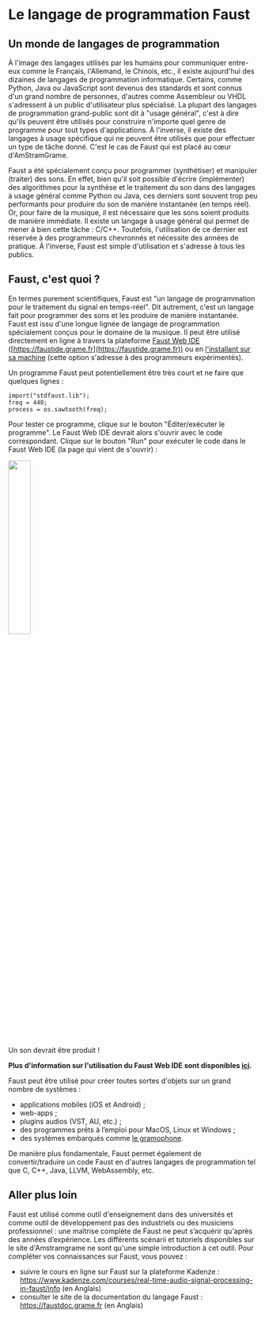 # Le langage de programmation Faust

## Un monde de langages de programmation

À l'image des langages utilisés par les humains pour communiquer entre-eux comme le Français, l'Allemand, le Chinois, etc., il existe aujourd'hui des dizaines de langages de programmation informatique. Certains, comme Python, Java ou JavaScript sont devenus des standards et sont connus d'un grand nombre de personnes, d'autres comme Assembleur ou VHDL s'adressent à un public d'utilisateur plus spécialisé. La plupart des langages de programmation grand-public sont dit à "usage général", c'est à dire qu'ils peuvent être utilisés pour construire n'importe quel genre de programme pour tout types d'applications. À l'inverse, il existe des langages à usage spécifique qui ne peuvent être utilisés que pour effectuer un type de tâche donné. C'est le cas de Faust qui est placé au cœur d'AmStramGrame.

Faust a été spécialement conçu pour programmer (synthétiser) et manipuler (traiter) des sons. En effet, bien qu'il soit possible d'écrire (implémenter) des algorithmes pour la synthèse et le traitement du son dans des langages à usage général comme Python ou Java, ces derniers sont souvent trop peu performants pour produire du son de manière instantanée (en temps réel). Or, pour faire de la musique, il est nécessaire que les sons soient produits de manière immédiate. Il existe un langage à usage général qui permet de mener à bien cette tâche : C/C++. Toutefois, l'utilisation de ce dernier est réservée à des programmeurs chevronnés et nécessite des années de pratique. À l'inverse, Faust est simple d'utilisation et s'adresse à tous les publics.

## Faust, c'est quoi ?

En termes purement scientifiques, Faust est "un langage de programmation pour le traitement du signal en temps-réel". Dit autrement, c'est un langage fait pour programmer des sons et les produire de manière instantanée. Faust est issu d'une longue lignée de langage de programmation spécialement conçus pour le domaine de la musique. Il peut être utilisé directement en ligne à travers la plateforme [Faust Web IDE](ide.md) ([https://faustide.grame.fr](https://faustide.grame.fr)) ou en [l'installant sur sa machine](https://github.com/grame-cncm/faust) (cette option s'adresse à des programmeurs expérimentés).

Un programme Faust peut potentiellement être très court et ne faire que quelques lignes :

<!-- faust-run -->
```
import("stdfaust.lib");
freq = 440;
process = os.sawtooth(freq);
``` 
<!-- /faust-run -->

Pour tester ce programme, clique sur le bouton "Éditer/exécuter le programme". Le Faust Web IDE devrait alors s'ouvrir avec le code correspondant. Clique sur le bouton "Run" pour exécuter le code dans le Faust Web IDE (la page qui vient de s'ouvrir) : 

<img src="img/faust-run.jpg" class="mx-auto d-block" width="30%">

Un son devrait être produit !

**Plus d'information sur l'utilisation du Faust Web IDE sont disponibles [ici](ide.md).**

Faust peut être utilisé pour créer toutes sortes d'objets sur un grand nombre de systèmes :

* applications mobiles (iOS et Android) ;
* web-apps ;
* plugins audios (VST, AU, etc.) ;
* des programmes prêts à l’emploi pour MacOS, Linux et Windows ;
* des systèmes embarqués comme [le gramophone](../gramophone/about.md). 

De manière plus fondamentale, Faust permet également de convertir/traduire un code Faust en d'autres langages de programmation tel que C, C++, Java, LLVM, WebAssembly, etc.

## Aller plus loin

Faust est utilisé comme outil d'enseignement dans des universités et comme outil de développement pas des industriels ou des musiciens professionnel : une maîtrise complète de Faust ne peut s’acquérir qu'après des années d’expérience. Les différents scénarii et tutoriels disponibles sur le site d'Amstramgrame ne sont qu'une simple introduction à cet outil. Pour compléter vos connaissances sur Faust, vous pouvez :

* suivre le cours en ligne sur Faust sur la plateforme Kadenze : <https://www.kadenze.com/courses/real-time-audio-signal-processing-in-faust/info> (en Anglais)
* consulter le site de la documentation du langage Faust : <https://faustdoc.grame.fr> (en Anglais)



